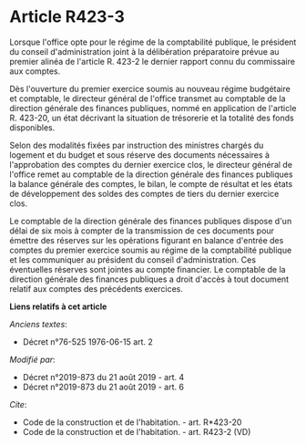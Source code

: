 # Article R423-3

Lorsque l'office opte pour le régime de la comptabilité publique, le président du conseil d'administration joint à la
délibération préparatoire prévue au premier alinéa de l'article R. 423-2 le dernier rapport connu du commissaire aux comptes.

Dès l'ouverture du premier exercice soumis au nouveau régime budgétaire et comptable, le directeur général de l'office
transmet au comptable de la direction générale des finances publiques, nommé en application de l'article R. 423-20, un état
décrivant la situation de trésorerie et la totalité des fonds disponibles.

Selon des modalités fixées par instruction des ministres chargés du logement et du budget et sous réserve des documents
nécessaires à l'approbation des comptes du dernier exercice clos, le directeur général de l'office remet au comptable de la
direction générale des finances publiques la balance générale des comptes, le bilan, le compte de résultat et les états de
développement des soldes des comptes de tiers du dernier exercice clos.

Le comptable de la direction générale des finances publiques dispose d'un délai de six mois à compter de la transmission de
ces documents pour émettre des réserves sur les opérations figurant en balance d'entrée des comptes du premier exercice
soumis au régime de la comptabilité publique et les communiquer au président du conseil d'administration. Ces éventuelles
réserves sont jointes au compte financier. Le comptable de la direction générale des finances publiques a droit d'accès à
tout document relatif aux comptes des précédents exercices.

**Liens relatifs à cet article**

_Anciens textes_:

  - Décret n°76-525 1976-06-15 art. 2

_Modifié par_:

  - Décret n°2019-873 du 21 août 2019 - art. 4
  - Décret n°2019-873 du 21 août 2019 - art. 6

_Cite_:

  - Code de la construction et de l'habitation. - art. R*423-20
  - Code de la construction et de l'habitation. - art. R423-2 (VD)
